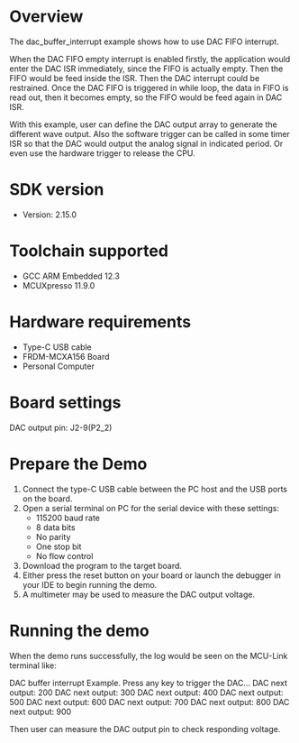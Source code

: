 Overview
========

The dac_buffer_interrupt example shows how to use DAC FIFO interrupt.

When the DAC FIFO empty interrupt is enabled firstly, the application would enter the DAC ISR immediately, since the FIFO is actually empty. Then the FIFO would be feed inside the ISR. Then the DAC interrupt could be restrained. Once the DAC FIFO is triggered in while loop, the data in FIFO is read out, then it becomes empty, so the FIFO would be feed again in DAC ISR. 

With this example, user can define the DAC output array to generate the different wave output. Also the software trigger can be called in some timer ISR so that the DAC would output the analog signal in indicated period. Or even use the hardware trigger to release the CPU.

SDK version
===========
- Version: 2.15.0

Toolchain supported
===================
- GCC ARM Embedded  12.3
- MCUXpresso  11.9.0

Hardware requirements
=====================
- Type-C USB cable
- FRDM-MCXA156 Board
- Personal Computer

Board settings
==============
DAC output pin: J2-9(P2_2)

Prepare the Demo
================
1. Connect the type-C USB cable between the PC host and the USB ports on the board.
2. Open a serial terminal on PC for the serial device with these settings:
    - 115200 baud rate
    - 8 data bits
    - No parity
    - One stop bit
    - No flow control
3. Download the program to the target board.
4. Either press the reset button on your board or launch the debugger in your IDE to begin running
   the demo.
5. A multimeter may be used to measure the DAC output voltage.

Running the demo
================
When the demo runs successfully, the log would be seen on the MCU-Link terminal like:

DAC buffer interrupt Example.
Press any key to trigger the DAC...
DAC next output: 200
DAC next output: 300
DAC next output: 400
DAC next output: 500
DAC next output: 600
DAC next output: 700
DAC next output: 800
DAC next output: 900

Then user can measure the DAC output pin to check responding voltage.

